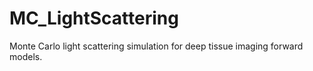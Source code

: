 # MC_LightScattering
Monte Carlo light scattering simulation for deep tissue imaging forward models.
